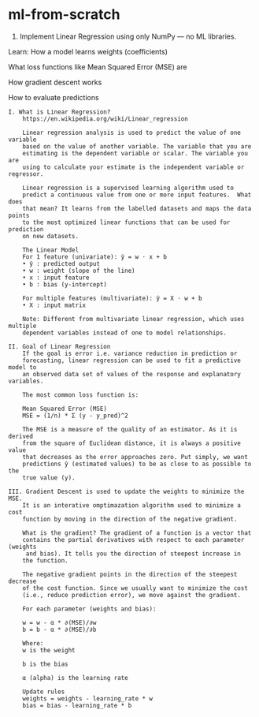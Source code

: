 # ml-from-scratch

1. Implement Linear Regression using only NumPy — no ML libraries.

Learn:
How a model learns weights (coefficients)

What loss functions like Mean Squared Error (MSE) are

How gradient descent works

How to evaluate predictions

    I. What is Linear Regression? 
        https://en.wikipedia.org/wiki/Linear_regression

        Linear regression analysis is used to predict the value of one variable
        based on the value of another variable. The variable that you are 
        estimating is the dependent variable or scalar. The variable you are 
        using to calculate your estimate is the independent variable or regressor.

        Linear regression is a supervised learning algorithm used to 
        predict a continuous value from one or more input features.  What does 
        that mean? It learns from the labelled datasets and maps the data points 
        to the most optimized linear functions that can be used for prediction 
        on new datasets.

        The Linear Model
        For 1 feature (univariate): ŷ = w ⋅ x + b
        • ŷ : predicted output
        • w : weight (slope of the line)
        • x : input feature
        • b : bias (y-intercept)

        For multiple features (multivariate): ŷ = X ⋅ w + b
        • X : input matrix

        Note: Different from multivariate linear regression, which uses multiple
        dependent variables instead of one to model relationships.

    II. Goal of Linear Regression
        If the goal is error i.e. variance reduction in prediction or 
        forecasting, linear regression can be used to fit a predictive model to 
        an observed data set of values of the response and explanatory variables.
        
        The most common loss function is: 

        Mean Squared Error (MSE)
        MSE = (1/n) * Σ (y - y_pred)^2

        The MSE is a measure of the quality of an estimator. As it is derived 
        from the square of Euclidean distance, it is always a positive value 
        that decreases as the error approaches zero. Put simply, we want 
        predictions ŷ (estimated values) to be as close to as possible to the 
        true value (y).

    III. Gradient Descent is used to update the weights to minimize the MSE.
        It is an interative omptimazation algorithm used to minimize a cost 
        function by moving in the direction of the negative gradient.

        What is the gradient? The gradient of a function is a vector that
        contains the partial derivatives with respect to each parameter (weights
         and bias). It tells you the direction of steepest increase in 
        the function.

        The negative gradient points in the direction of the steepest decrease 
        of the cost function. Since we usually want to minimize the cost 
        (i.e., reduce prediction error), we move against the gradient.

        For each parameter (weights and bias):

        w = w - α * ∂(MSE)/∂w  
        b = b - α * ∂(MSE)/∂b

        Where:
        w is the weight

        b is the bias

        α (alpha) is the learning rate

        Update rules
        weights = weights - learning_rate * w
        bias = bias - learning_rate * b